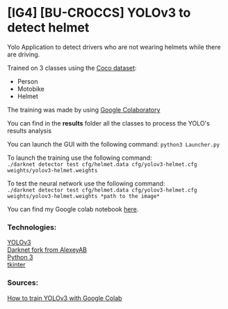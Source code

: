 # [IG4] [BU-CROCCS] YOLOv3 to detect helmet

Yolo Application to detect drivers who are not wearing helmets while there are driving.

Trained on 3 classes using the [Coco dataset](https://cocodataset.org/#home):

* Person
* Motobike
* Helmet

The training was made by using [Google Colaboratory](https://colab.research.google.com)

You can find in the **results** folder all the classes to process the YOLO's results analysis

You can launch the GUI with the following command:
`python3 Launcher.py`


To launch the training use the following command:<br/>
`./darknet detector test cfg/helmet.data cfg/yolov3-helmet.cfg weights/yolov3-helmet.weights`

To test the neural network use the following command:<br/>
`./darknet detector test cfg/helmet.data cfg/yolov3-helmet.cfg weights/yolov3-helmet.weights *path to the image*`

You can find my Google colab notebook [here](https://colab.research.google.com/drive/18G9Vvop254As43gVXhPCXvP-6u6lsgqD).

### Technologies:
[YOLOv3](https://pjreddie.com/darknet/yolo/)<br/>
[Darknet fork from AlexeyAB](https://github.com/AlexeyAB/darknet)<br/>
[Python 3](https://www.python.org/download/releases/3.0/)<br/>
[tkinter](https://docs.python.org/3/library/tkinter.html#module-tkinter)<br/>

### Sources:
[How to train YOLOv3 with Google Colab](https://colab.research.google.com/drive/1lTGZsfMaGUpBG4inDIQwIJVW476ibXk_#scrollTo=Cqo1gtPX6BXO)
